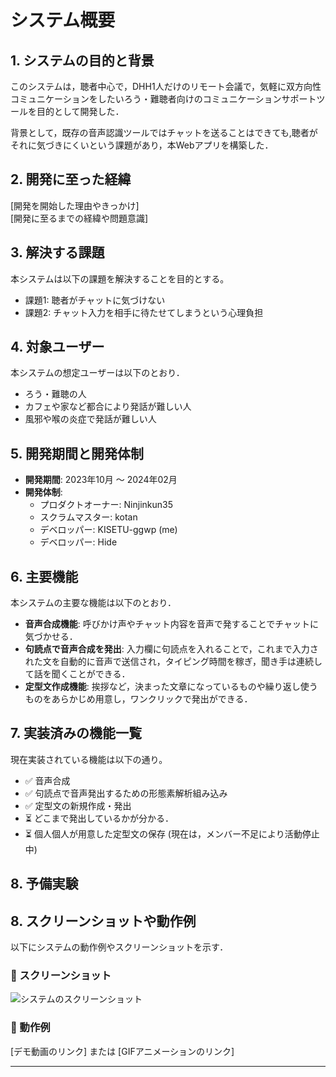 # システム概要

## 1. システムの目的と背景
このシステムは，聴者中心で，DHH1人だけのリモート会議で，気軽に双方向性コミュニケーションをしたいろう・難聴者向けのコミュニケーションサポートツールを目的として開発した．

背景として，既存の音声認識ツールではチャットを送ることはできても,聴者がそれに気づきにくいという課題があり，本Webアプリを構築した．

## 2. 開発に至った経緯
[開発を開始した理由やきっかけ]  
[開発に至るまでの経緯や問題意識]  

## 3. 解決する課題
本システムは以下の課題を解決することを目的とする。  

- 課題1: 聴者がチャットに気づけない
- 課題2: チャット入力を相手に待たせてしまうという心理負担

## 4. 対象ユーザー
本システムの想定ユーザーは以下のとおり．

- ろう・難聴の人
- カフェや家など都合により発話が難しい人
- 風邪や喉の炎症で発話が難しい人

## 5. 開発期間と開発体制
- **開発期間**: 2023年10月 〜 2024年02月  
- **開発体制**:  
  - プロダクトオーナー: Ninjinkun35
  - スクラムマスター: kotan
  - デベロッパー: KISETU-ggwp (me)
  - デベロッパー: Hide

## 6. 主要機能
本システムの主要な機能は以下のとおり．

- **音声合成機能**: 呼びかけ声やチャット内容を音声で発することでチャットに気づかせる．
- **句読点で音声合成を発出**: 入力欄に句読点を入れることで，これまで入力された文を自動的に音声で送信され，タイピング時間を稼ぎ，聞き手は連続して話を聞くことができる．
- **定型文作成機能**: 挨拶など，決まった文章になっているものや繰り返し使うものをあらかじめ用意し，ワンクリックで発出ができる．

## 7. 実装済みの機能一覧
現在実装されている機能は以下の通り。

- ✅ 音声合成
- ✅ 句読点で音声発出するための形態素解析組み込み
- ✅ 定型文の新規作成・発出
- ⏳ どこまで発出しているかが分かる．
- ⏳ 個人個人が用意した定型文の保存
(現在は，メンバー不足により活動停止中)

## 8. 予備実験
 

## 8. スクリーンショットや動作例
以下にシステムの動作例やスクリーンショットを示す．

### 📸 スクリーンショット
![システムのスクリーンショット](画像のURL)

### 🎥 動作例
[デモ動画のリンク] または [GIFアニメーションのリンク]

---

